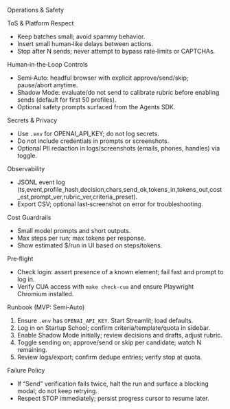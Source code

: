 Operations & Safety

ToS & Platform Respect
- Keep batches small; avoid spammy behavior.
- Insert small human‑like delays between actions.
- Stop after N sends; never attempt to bypass rate‑limits or CAPTCHAs.

Human‑in‑the‑Loop Controls
- Semi‑Auto: headful browser with explicit approve/send/skip; pause/abort anytime.
- Shadow Mode: evaluate/do not send to calibrate rubric before enabling sends (default for first 50 profiles).
- Optional safety prompts surfaced from the Agents SDK.

Secrets & Privacy
- Use `.env` for OPENAI_API_KEY; do not log secrets.
- Do not include credentials in prompts or screenshots.
 - Optional PII redaction in logs/screenshots (emails, phones, handles) via toggle.

Observability
- JSONL event log (ts,event,profile_hash,decision,chars,send_ok,tokens_in,tokens_out,cost_est,prompt_ver,rubric_ver,criteria_preset).
- Export CSV; optional last‑screenshot on error for troubleshooting.

Cost Guardrails
- Small model prompts and short outputs.
- Max steps per run; max tokens per response.
- Show estimated $/run in UI based on steps/tokens.

Pre‑flight
- Check login: assert presence of a known element; fail fast and prompt to log in.
- Verify CUA access with `make check-cua` and ensure Playwright Chromium installed.

Runbook (MVP: Semi‑Auto)
1) Ensure `.env` has `OPENAI_API_KEY`. Start Streamlit; load defaults.
2) Log in on Startup School; confirm criteria/template/quota in sidebar.
3) Enable Shadow Mode initially; review decisions and drafts, adjust rubric.
4) Toggle sending on; approve/send or skip per candidate; watch N remaining.
5) Review logs/export; confirm dedupe entries; verify stop at quota.

Failure Policy
- If “Send” verification fails twice, halt the run and surface a blocking modal; do not keep retrying.
- Respect STOP immediately; persist progress cursor to resume later.
